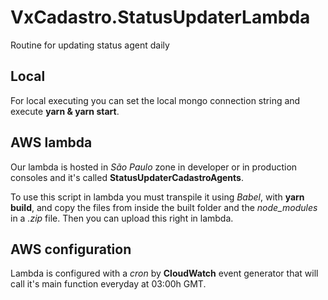 # VxCadastro.StatusUpdaterLambda
Routine for updating status agent daily

## Local

For local executing you can set the local mongo connection string and execute **yarn & yarn start**.

## AWS lambda

Our lambda is hosted in *São Paulo* zone in developer or in production consoles and it's called **StatusUpdaterCadastroAgents**. 

To use this script in lambda you must transpile it using *Babel*, with **yarn build**, and copy the files from inside the built folder and the *node_modules* in a *.zip* file. Then you can upload this right in lambda.

## AWS configuration

Lambda is configured with a *cron* by **CloudWatch** event generator that will call it's main function everyday at 03:00h GMT.  
